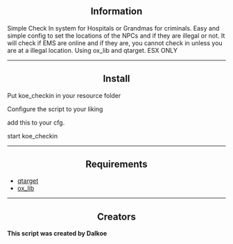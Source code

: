 <h2 align='center'>Information</h2>

Simple Check In system for Hospitals or Grandmas for criminals. Easy and simple config to set the locations of the NPCs and if they are illegal or not. 
It will check if EMS are online and if they are, you cannot check in unless you are at a illegal location. Using ox_lib and qtarget. ESX ONLY

---

<h2 align='center'>Install</h2>
Put koe_checkin in your resource folder 

Configure the script to your liking

add this to your cfg. 

start koe_checkin


---

<h2 align='center'>Requirements</h2>

- <a href='https://github.com/overextended/qtarget'>qtarget</a>
- <a href='https://github.com/overextended/ox_lib'>ox_lib</a>

---

<h2 align='center'>Creators</h2>
<b>This script was created by Dalkoe</b>
